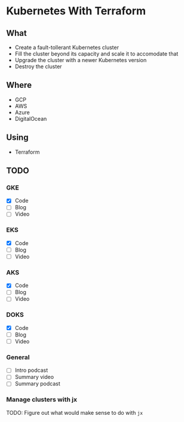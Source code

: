 # Kubernetes With Terraform

## What

* Create a fault-tollerant Kubernetes cluster
* Fill the cluster beyond its capacity and scale it to accomodate that
* Upgrade the cluster with a newer Kubernetes version
* Destroy the cluster

## Where

* GCP
* AWS
* Azure
* DigitalOcean

## Using

* Terraform

## TODO

### GKE

- [X] Code
- [ ] Blog
- [ ] Video

### EKS

- [X] Code
- [ ] Blog
- [ ] Video

### AKS

- [X] Code
- [ ] Blog
- [ ] Video

### DOKS

- [X] Code
- [ ] Blog
- [ ] Video

### General

- [ ] Intro podcast
- [ ] Summary video
- [ ] Summary podcast

### Manage clusters with jx

TODO: Figure out what would make sense to do with `jx`
